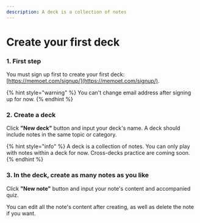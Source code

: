 ```yaml
---
description: A deck is a collection of notes
---
```


# Create your first deck

### 1. First step

You must sign up first to create your first deck: [https://memoet.com/signup/](https://memoet.com/signup/).

{% hint style="warning" %}
 You can't change email address after signing up for now.
{% endhint %}

### 2. Create a deck

Click **"New deck"** button and input your deck's name. A deck should include notes in the same topic or category.

{% hint style="info" %}
A deck is a collection of notes. You can only play with notes within a deck for now. Cross-decks practice are coming soon.
{% endhint %}

### 3. In the deck, create as many notes as you like

Click **"New note"** button and input your note's content and accompanied quiz.

You can edit all the note's content after creating, as well as delete the note if you want.





